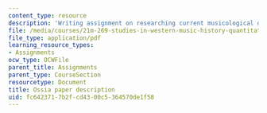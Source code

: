 ```yaml
---
content_type: resource
description: 'Writing assignment on researching current musicological database projects '
file: /media/courses/21m-269-studies-in-western-music-history-quantitative-and-computational-approaches-to-music-history-spring-2012/fc6423717b2fcd4300c5364570de1f58_MIT21M_269S12_paper.pdf
file_type: application/pdf
learning_resource_types:
- Assignments
ocw_type: OCWFile
parent_title: Assignments
parent_type: CourseSection
resourcetype: Document
title: Ossia paper description
uid: fc642371-7b2f-cd43-00c5-364570de1f58
---
```

